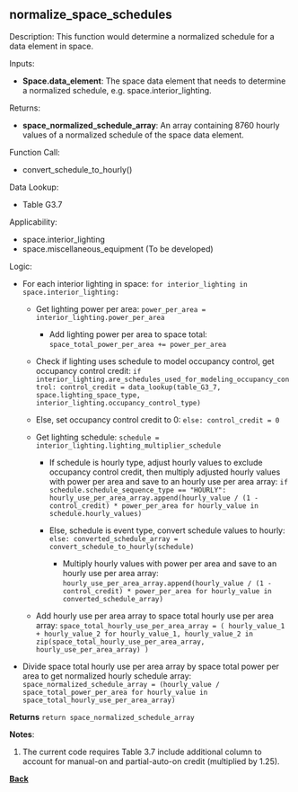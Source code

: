 
## normalize_space_schedules

Description: This function would determine a normalized schedule for a data element in space.  

Inputs:
  - **Space.data_element**: The space data element that needs to determine a normalized schedule, e.g. space.interior_lighting.

Returns:
- **space_normalized_schedule_array**: An array containing 8760 hourly values of a normalized schedule of the space data element.

Function Call:

- convert_schedule_to_hourly()

Data Lookup:

- Table G3.7

Applicability:

- space.interior_lighting
- space.miscellaneous_equipment (To be developed)

Logic:

- For each interior lighting in space: `for interior_lighting in space.interior_lighting:`

  - Get lighting power per area: `power_per_area = interior_lighting.power_per_area`

    - Add lighting power per area to space total: `space_total_power_per_area += power_per_area`

  - Check if lighting uses schedule to model occupancy control, get occupancy control credit: `if interior_lighting.are_schedules_used_for_modeling_occupancy_control: control_credit = data_lookup(table_G3_7, space.lighting_space_type, interior_lighting.occupancy_control_type)`

  - Else, set occupancy control credit to 0: `else: control_credit = 0`

  - Get lighting schedule: `schedule = interior_lighting.lighting_multiplier_schedule`

    - If schedule is hourly type, adjust hourly values to exclude occupancy control credit, then multiply adjusted hourly values with power per area and save to an hourly use per area array: `if schedule.schedule_sequence_type == "HOURLY": hourly_use_per_area_array.append(hourly_value / (1 - control_credit) * power_per_area for hourly_value in schedule.hourly_values)`

    - Else, schedule is event type, convert schedule values to hourly: `else: converted_schedule_array = convert_schedule_to_hourly(schedule)`

      - Multiply hourly values with power per area and save to an hourly use per area array: `hourly_use_per_area_array.append(hourly_value / (1 - control_credit) * power_per_area for hourly_value in converted_schedule_array)`

  - Add hourly use per area array to space total hourly use per area array: `space_total_hourly_use_per_area_array = ( hourly_value_1 + hourly_value_2 for hourly_value_1, hourly_value_2 in zip(space_total_hourly_use_per_area_array, hourly_use_per_area_array) )`

- Divide space total hourly use per area array by space total power per area to get normalized hourly schedule array: `space_normalized_schedule_array = (hourly_value / space_total_power_per_area for hourly_value in space_total_hourly_use_per_area_array)`

**Returns** `return space_normalized_schedule_array`  

**Notes**:

  1. The current code requires Table 3.7 include additional column to account for manual-on and partial-auto-on credit (multiplied by 1.25).

**[Back](../_toc.md)**
